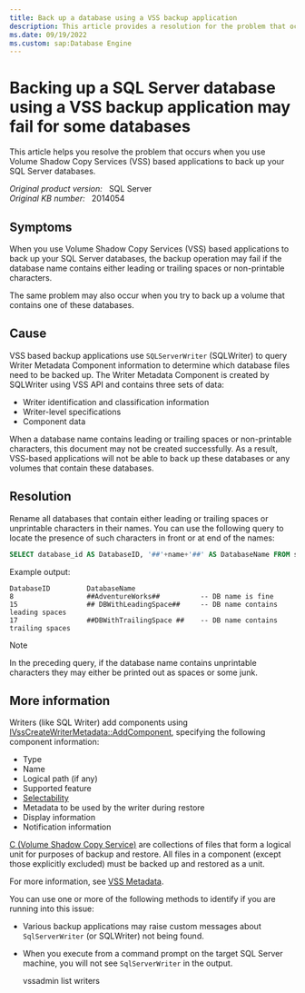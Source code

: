 ```yaml
---
title: Back up a database using a VSS backup application
description: This article provides a resolution for the problem that occurs when you use Volume Shadow Copy Services (VSS) based applications to back up your SQL Server databases.
ms.date: 09/19/2022
ms.custom: sap:Database Engine
---
```

# Backing up a SQL Server database using a VSS backup application may fail for some databases

This article helps you resolve the problem that occurs when you use Volume Shadow Copy Services (VSS) based applications to back up your SQL Server databases.

_Original product version:_ &nbsp; SQL Server  
_Original KB number:_ &nbsp; 2014054

## Symptoms

When you use Volume Shadow Copy Services (VSS) based applications to back up your SQL Server databases, the backup operation may fail if the database name contains either leading or trailing spaces or non-printable characters.  

The same problem may also occur when you try to back up a volume that contains one of these databases.

## Cause

VSS based backup applications use `SQLServerWriter` (SQLWriter) to query Writer Metadata Component information to determine which database files need to be backed up. The Writer Metadata Component is created by SQLWriter using VSS API and contains three sets of data:

- Writer identification and classification information
- Writer-level specifications
- Component data

When a database name contains leading or trailing spaces or non-printable characters, this document may not be created successfully. As a result, VSS-based applications will not be able to back up these databases or any volumes that contain these databases.

## Resolution

Rename all databases that contain either leading or trailing spaces or unprintable characters in their names. You can use the following query to locate the presence of such characters in front or at end of the names:  

```sql
SELECT database_id AS DatabaseID, '##'+name+'##' AS DatabaseName FROM sys.databases  
```

Example output:

```output
DatabaseID         DatabaseName
8                  ##AdventureWorks##          -- DB name is fine
15                 ## DBWithLeadingSpace##     -- DB name contains leading spaces
17                 ##DBWithTrailingSpace ##    -- DB name contains trailing spaces  
```

> [!NOTE]
> In the preceding query, if the database name contains unprintable characters they may either be printed out as spaces or some junk.

## More information

Writers (like SQL Writer) add components using [IVssCreateWriterMetadata::AddComponent](/windows/win32/api/vswriter/nf-vswriter-ivsscreatewritermetadata-addcomponent), specifying the following component information:

- Type
- Name
- Logical path (if any)
- Supported feature
- [Selectability](/windows/win32/vss/vssgloss-s)
- Metadata to be used by the writer during restore
- Display information
- Notification information

[C (Volume Shadow Copy Service)](/windows/win32/vss/vssgloss-c) are collections of files that form a logical unit for purposes of backup and restore. All files in a component (except those explicitly excluded) must be backed up and restored as a unit.

For more information, see [VSS Metadata](/windows/win32/vss/vss-metadata).

You can use one or more of the following methods to identify if you are running into this issue:

- Various backup applications may raise custom messages about `SqlServerWriter` (or SQLWriter) not being found.
- When you execute from a command prompt on the target SQL Server machine, you will not see `SqlServerWriter` in the output.  

    vssadmin list writers
